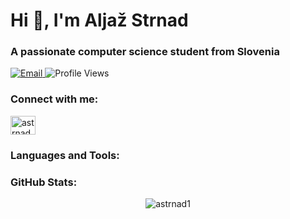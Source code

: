 # Hi 👋, I'm Aljaž Strnad

### A passionate computer science student from Slovenia

<p align="left"> 
  <a href="mailto:aljaz.strnad@dijaki.sers.si">
    <img src="https://img.shields.io/badge/Email-aljaz.strnad%40dijaki.sers.si-blue" alt="Email" />
  </a>
  <img src="https://visitor-badge.glitch.me/badge?page_id=astrnad1.astrnad1" alt="Profile Views" />
</p>

### Connect with me:

<p align="left">
  <a href="https://www.leetcode.com/astrnad" target="blank">
    <img align="center" src="https://raw.githubusercontent.com/rahuldkjain/github-profile-readme-generator/master/src/images/icons/Social/leet-code.svg" alt="astrnad" height="30" width="40" />
  </a>
</p>

### Languages and Tools:

<p align="left">
  <!-- Add your languages and tools here as before -->
</p>

### GitHub Stats:

<p align="center">
  <img src="https://github-readme-stats.vercel.app/api/top-langs?username=astrnad1&show_icons=true&locale=en&layout=compact" alt="astrnad1" />
</p>
